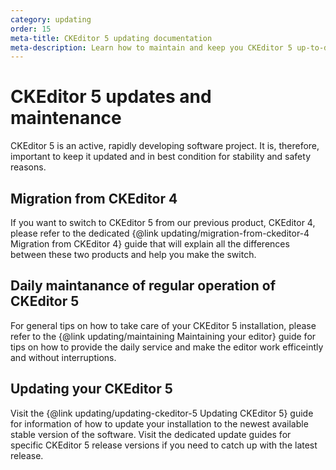 ```yaml
---
category: updating
order: 15
meta-title: CKEditor 5 updating documentation
meta-description: Learn how to maintain and keep you CKEditor 5 up-to-date at all times.
---
```


# CKEditor 5 updates and maintenance

CKEditor 5 is an active, rapidly developing software project. It is, therefore, important to keep it updated and in best condition for stability and safety reasons.

## Migration from CKEditor 4

If you want to switch to CKEditor 5 from our previous product, CKEditor 4, please refer to the dedicated {@link updating/migration-from-ckeditor-4 Migration from CKEditor 4} guide that will explain all the differences between these two products and help you make the switch.

## Daily maintanance of regular operation of CKEditor 5

For general tips on how to take care of your CKEditor 5 installation, please refer to the {@link updating/maintaining Maintaining your editor} guide for tips on how to provide the daily service and make the editor work efficeintly and without interruptions.

## Updating your CKEditor 5

Visit the {@link updating/updating-ckeditor-5 Updating CKEditor 5} guide for information of how to update your installation to the newest available stable version of the software. Visit the dedicated update guides for specific CKEditor 5 release versions if you need to catch up with the latest release.
